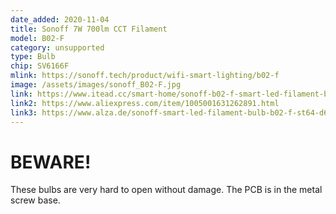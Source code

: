 ```yaml
---
date_added: 2020-11-04
title: Sonoff 7W 700lm CCT Filament
model: B02-F
category: unsupported
type: Bulb
chip: SV6166F
mlink: https://sonoff.tech/product/wifi-smart-lighting/b02-f
image: /assets/images/sonoff_B02-F.jpg
link: https://www.itead.cc/smart-home/sonoff-b02-f-smart-led-filament-bulb.html
link2: https://www.aliexpress.com/item/1005001631262891.html
link3: https://www.alza.de/sonoff-smart-led-filament-bulb-b02-f-st64-d6370976.htm
---
```

# BEWARE!
These bulbs are very hard to open without damage. The PCB is in the metal screw base.